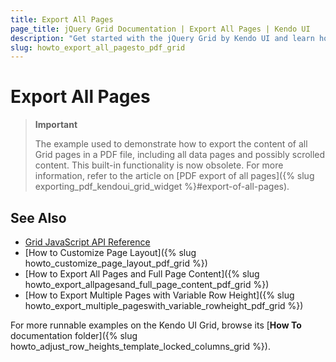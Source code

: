 ```yaml
---
title: Export All Pages
page_title: jQuery Grid Documentation | Export All Pages | Kendo UI
description: "Get started with the jQuery Grid by Kendo UI and learn how to export all pages and their full data and visual content in a PDF file."
slug: howto_export_all_pagesto_pdf_grid
---
```


# Export All Pages

> **Important**
>
> The example used to demonstrate how to export the content of all Grid pages in a PDF file, including all data pages and possibly scrolled content. This built-in functionality is now obsolete. For more information, refer to the article on [PDF export of all pages]({% slug exporting_pdf_kendoui_grid_widget %}#export-of-all-pages).

## See Also

* [Grid JavaScript API Reference](/api/javascript/ui/grid)
* [How to Customize Page Layout]({% slug howto_customize_page_layout_pdf_grid %})
* [How to Export All Pages and Full Page Content]({% slug howto_export_allpagesand_full_page_content_pdf_grid %})
* [How to Export Multiple Pages with Variable Row Height]({% slug howto_export_multiple_pageswith_variable_rowheight_pdf_grid %})

For more runnable examples on the Kendo UI Grid, browse its [**How To** documentation folder]({% slug howto_adjust_row_heights_template_locked_columns_grid %}).
